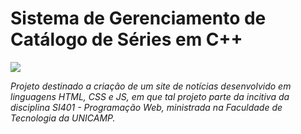 # Sistema de Gerenciamento de Catálogo de Séries em C++
<img src = https://img.shields.io/badge/Status-Em_Andamento-yellow> 

_Projeto destinado a criação de um site de notícias desenvolvido em linguagens HTML, CSS e JS, em que tal projeto parte da incitiva da disciplina SI401 - Programação Web, ministrada na Faculdade de Tecnologia da UNICAMP._



 
